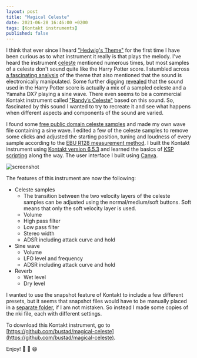 ```yaml
---
layout: post
title: "Magical Celeste"
date: 2021-06-28 16:46:00 +0200
tags: [Kontakt instruments]
published: false
---
```


I think that ever since I heard ["Hedwig's Theme"](https://youtu.be/I35XMs5J7II) for the first time I have been curious as to what instrument it really is that plays the melody. I've heard the instrument [celeste](https://www.vsl.co.at/en/Percussions/Celesta) mentioned numerous times, but most samples of a celeste don't sound quite like the Harry Potter score. I stumbled across [a fascinating analysis](https://filmmusicnotes.com/2013/04/13/john-williams-themes-part-6-of-6-hedwigs-theme-from-harry-potter/) of the theme that also mentioned that the sound is electronically manipulated. Some further digging [revealed](https://youtu.be/eOCJkrbQWaE) that the sound used in the Harry Potter score is actually a mix of a sampled celeste and a Yamaha DX7 playing a sine wave. There even seems to be a commercial Kontakt instrument called ["Randy’s Celeste"](https://cinesamples.com/product/randy-s-celeste) based on this sound. So, fascinated by this sound I wanted to try to recreate it and see what happens when different aspects and components of the sound are varied.

I found some [free public domain celeste samples](https://freesound.org/people/stamperadam/packs/6166/) and made my own wave file containing a sine wave. I edited a few of the celeste samples to remove some clicks and adjusted the starting position, tuning and loudness of every sample according to the [EBU R128 measurement method](https://tech.ebu.ch/loudness). I built the Kontakt instrument using [Kontakt version 6.5.3](https://www.native-instruments.com/en/products/komplete/samplers/kontakt-6/) and learned the basics of [KSP scripting](https://www.native-instruments.com/en/products/komplete/samplers/kontakt-6/downloads/) along the way. The user interface I built using [Canva](https://www.canva.com/).

![screenshot](/images/screenshot.png)

The features of this instrument are now the following:

- Celeste samples
  - The transition between the two velocity layers of the celeste samples can be adjusted using the normal/medium/soft buttons. Soft means that only the soft velocity layer is used.
  - Volume
  - High pass filter
  - Low pass filter
  - Stereo width
  - ADSR including attack curve and hold
- Sine wave
  - Volume
  - LFO level and frequency
  - ADSR including attack curve and hold
- Reverb
  - Wet level
  - Dry level

I wanted to use the snapshot feature of Kontakt to include a few different presets, but it seems that snapshot files would have to be manually placed in a [separate folder](https://forum.cockos.com/showthread.php?t=213875), if I am not mistaken. So instead I made some copies of the nki file, each with different settings.

To download this Kontakt instrument, go to [https://github.com/bustad/magical-celeste](https://github.com/bustad/magical-celeste).

Enjoy! :musical_note: :musical_keyboard: :smile:

